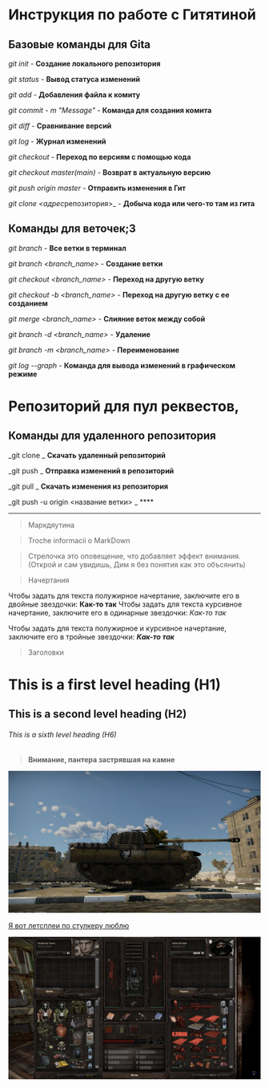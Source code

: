 # Инструкция по работе с Гитятиной

## Базовые команды для Gitа

_git init_ - **Создание локального репозитория**

_git status_ - **Вывод статуса изменений**

_git add_ - **Добавления файла к комиту**

_git commit - m "Message"_ - **Команда для создания комита**

_git diff_ - **Сравнивание версий**

_git log_ - **Журнал изменений**

_git checkout <commit code>_ - **Переход по версиям с помощью кода**

_git checkout master(main)_ - **Возврат в актуальную версию**

_git push origin master_ - **Отправить изменения в Гит**

*git clone <адрес*репозитория>\_ - **Добыча кода или чего-то там из гита**

## Команды для веточек;3

_git branch_ - **Все ветки в терминал**

_git branch <branch_name>_ - **Создание ветки**

_git checkout <branch_name>_ - **Переход на другую ветку**

_git checkout -b <branch_name>_ - **Переход на другую ветку с ее созданием**

_git merge <branch_name>_ - **Слияние веток между собой**

_git branch -d <branch_name>_ - **Удаление**

_git branch -m <branch_name>_ - **Переименование**

_git log --graph_ - **Команда для вывода изменений в графическом режиме**

# Репозиторий для пул реквестов,

## Команды для удаленного репозитория

_git clone <link> _ **Скачать удаленный репозиторий**

_git push _ **Отправка изменений в репозиторий**

_git pull _ **Скачать изменения из репозитория**

_git push -u origin <название ветки> _ \*\*\*\*

<!---Я надеюсь ветки с семинара в счёт--->

---

> Маркдяутина

> Troche informacii o MarkDown

> Стрелочка это оповещение, что добавляет эффект внимания. (Открой и сам увидишь, Дим я без понятия как это объсянить)

> Начертания

Чтобы задать для текста полужирное начертание, заключите его в двойные звездочки: **Как-то так**
Чтобы задать для текста курсивное начертание, заключите его в одинарные звездочки: _Как-то так_

Чтобы задать для текста полужирное и курсивное начертание, заключите его в тройные звездочки: **_Как-то так_**

<!--- Нет, ну я конечно все понимаю, но эта штука не сравниться даже с C++ --->

> Заголовки

# This is a first level heading (H1)

## This is a second level heading (H2)

###### This is a sixth level heading (H6)

<!--- Я ленивый, оставлю на аглиском --->

> **Внимание, пантера застрявшая на камне**

![Ну в принципе вот](/mem.jpg)

<!--- Показываю себе как делать картинки в MD --->

[Я вот летсплеи по стулкеру люблю](https://www.youtube.com/watch?v=HnM3h8bl4L8 "Необязательная подсказка")

![Ну в принципе вот](/for_HM.png)
